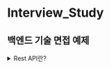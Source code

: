 # Interview_Study
## 백엔드 기술 면접 예제

<details>
<summary>Rest API란?</summary>
<div markdown="1">

**REST(Representational State Transfer) API**,
REST API는 Http의 요청을 통해 통신함으로써 CRUD의 데이터베이스 기능을 수행한다.
쉽게 말해 주소 요청만으로 어떤 작업(CRUD)을 하고 싶은지 알 수 있다.
REST API가 사용하는 Http Request Method로는 get, post, put, patch, delete가 있다.

</div>
</details>

